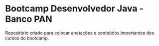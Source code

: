 # Bootcamp Desenvolvedor Java - Banco PAN

Repositório criado para colocar anotações e conteúdos importantes dos cursos do bootcamp.
